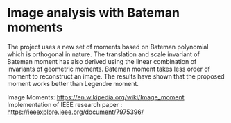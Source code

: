 # Image analysis with Bateman moments 
The project uses a new set of moments based on Bateman polynomial which is orthogonal in nature. The translation and scale invariant of Bateman moment has also derived using the linear combination of invariants of geometric moments. Bateman moment takes less order of moment to reconstruct an image. The results have shown that the proposed moment works better than Legendre moment.

Image Moments: https://en.wikipedia.org/wiki/Image_moment
Implementation of IEEE research paper : https://ieeexplore.ieee.org/document/7975396/

